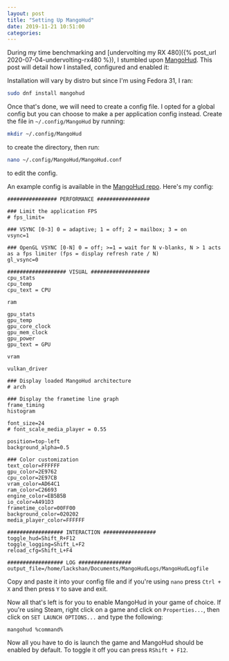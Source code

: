 ```yaml
---
layout: post
title: "Setting Up MangoHud"
date: 2019-11-21 10:51:00
categories: 
---
```

During my time benchmarking and [undervolting my RX 480]({% post_url 2020-07-04-undervolting-rx480 %}), I stumbled upon [MangoHud](https://github.com/flightlessmango/MangoHud). This post will detail how I installed, configured and enabled it:

Installation will vary by distro but since I'm using Fedora 31, I ran:
```bash
sudo dnf install mangohud
```

Once that's done, we will need to create a config file. I opted for a global config but you can choose to make a per application config instead. Create the file in  ```~/.config/MangoHud``` by running:
```bash
mkdir ~/.config/MangoHud
```
to create the directory, then run:
```bash
nano ~/.config/MangoHud/MangoHud.conf
```
to edit the config.

An example config is available in the [MangoHud repo](https://github.com/flightlessmango/MangoHud/blob/master/bin/MangoHud.conf). Here's my config:
```
################ PERFORMANCE #################

### Limit the application FPS
# fps_limit=

### VSYNC [0-3] 0 = adaptive; 1 = off; 2 = mailbox; 3 = on
vsync=1

### OpenGL VSYNC [0-N] 0 = off; >=1 = wait for N v-blanks, N > 1 acts as a fps limiter (fps = display refresh rate / N)
gl_vsync=0

################### VISUAL ###################
cpu_stats
cpu_temp
cpu_text = CPU

ram

gpu_stats
gpu_temp
gpu_core_clock
gpu_mem_clock
gpu_power
gpu_text = GPU

vram

vulkan_driver

### Display loaded MangoHud architecture
# arch

### Display the frametime line graph
frame_timing
histogram

font_size=24
# font_scale_media_player = 0.55

position=top-left
background_alpha=0.5

### Color customization
text_color=FFFFFF
gpu_color=2E9762
cpu_color=2E97CB
vram_color=AD64C1
ram_color=C26693
engine_color=EB5B5B
io_color=A491D3
frametime_color=00FF00
background_color=020202
media_player_color=FFFFFF

################## INTERACTION #################
toggle_hud=Shift_R+F12
toggle_logging=Shift_L+F2
reload_cfg=Shift_L+F4

################## LOG #################
output_file=/home/lackshan/Documents/MangoHudLogs/MangoHudLogfile
```
Copy and paste it into your config file and if you're using ```nano``` press ```Ctrl + X``` and then press ```Y``` to save and exit.

Now all that's left is for you to enable MangoHud in your game of choice. If you're using Steam, right click on a game and click on ```Properties...```, then click on ```SET LAUNCH OPTIONS...``` and type the following:
```
mangohud %command%
``` 

Now all you have to do is launch the game and MangoHud should be enabled by default. To toggle it off you can press ```RShift + F12```.